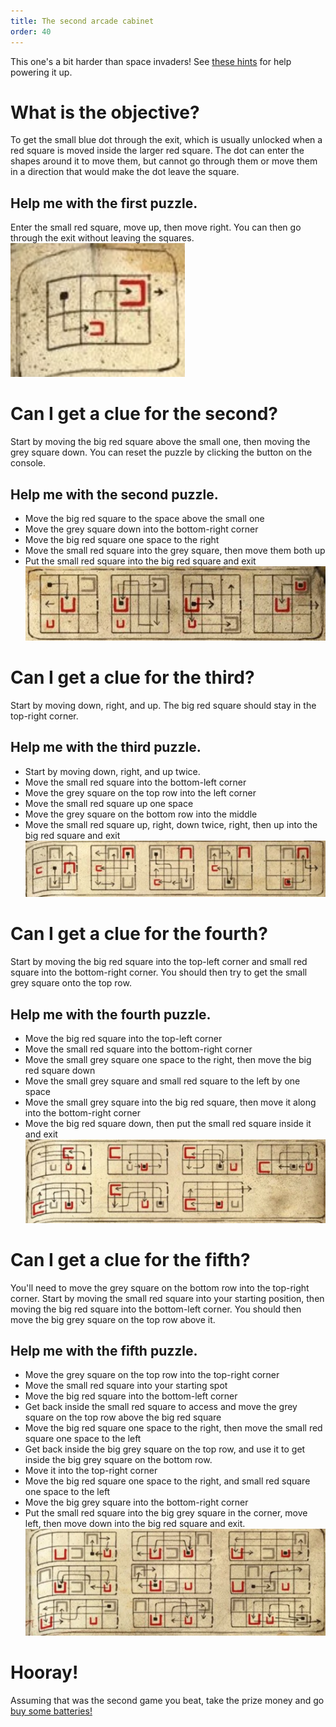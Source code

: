 ```yaml
---
title: The second arcade cabinet
order: 40
---
```


This one's a bit harder than space invaders! See [these hints](arcade) for help powering it up.

# What is the objective?
To get the small blue dot through the exit, which is usually unlocked when a red square is moved inside the larger red square. The dot can enter the shapes around it to move them, but cannot go through them or move them in a direction that would make the dot leave the square.

## Help me with the first puzzle.
Enter the small red square, move up, then move right. You can then go through the exit without leaving the squares.
![arcade puzzle 1 solution sketch](arcade1.jpg)

# Can I get a clue for the second?
Start by moving the big red square above the small one, then moving the grey square down. You can reset the puzzle by clicking the button on the console.

## Help me with the second puzzle.
* Move the big red square to the space above the small one
* Move the grey square down into the bottom-right corner
* Move the big red square one space to the right
* Move the small red square into the grey square, then move them both up
* Put the small red square into the big red square and exit
![arcade puzzle 2 solution sketch](arcade2.jpg)

# Can I get a clue for the third?
Start by moving down, right, and up. The big red square should stay in the top-right corner.

## Help me with the third puzzle.
* Start by moving down, right, and up twice.
* Move the small red square into the bottom-left corner
* Move the grey square on the top row into the left corner
* Move the small red square up one space
* Move the grey square on the bottom row into the middle
* Move the small red square up, right, down twice, right, then up into the big red square and exit
![arcade puzzle 3 solution sketch](arcade4.jpg)

# Can I get a clue for the fourth?
Start by moving the big red square into the top-left corner and small red square into the bottom-right corner. You should then try to get the small grey square onto the top row.

## Help me with the fourth puzzle.
* Move the big red square into the top-left corner
* Move the small red square into the bottom-right corner
* Move the small grey square one space to the right, then move the big red square down
* Move the small grey square and small red square to the left by one space
* Move the small grey square into the big red square, then move it along into the bottom-right corner
* Move the big red square down, then put the small red square inside it and exit
![arcade puzzle 4 solution sketch](arcade3.jpg)

# Can I get a clue for the fifth?
You'll need to move the grey square on the bottom row into the top-right corner. Start by moving the small red square into your starting position, then moving the big red square into the bottom-left corner. You should then move the big grey square on the top row above it.

## Help me with the fifth puzzle.
* Move the grey square on the top row into the top-right corner
* Move the small red square into your starting spot
* Move the big red square into the bottom-left corner
* Get back inside the small red square to access and move the grey square on the top row above the big red square
* Move the big red square one space to the right, then move the small red square one space to the left
* Get back inside the big grey square on the top row, and use it to get inside the big grey square on the bottom row.
* Move it into the top-right corner
* Move the big red square one space to the right, and small red square one space to the left
* Move the big grey square into the bottom-right corner
* Put the small red square into the big grey square in the corner, move left, then move down into the big red square and exit.
![arcade puzzle 5 solution sketch](arcade5.jpg)

# Hooray!
Assuming that was the second game you beat, take the prize money and go [buy some batteries!](buybatteries)
